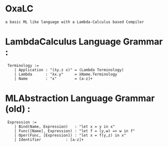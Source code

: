 # OxaLC
	a basic ML like language with a Lambda-Calculus based Compiler
	
# LambdaCalculus Language Grammar :
	 Terminology := 
		| Application : "(λy.z x)" = (Lambda Terminology)
		| Lambda      : "λx.y"     = λName.Terminology 
		| Name        : "x"        = [a-z]+
		
# MLAbstraction Language Grammar (old) :
	 Expression := 
		| Bind(Name, Expression)   : "let x = y in x" 
		| Func([Name], Expression) : "let f = (y,w) => w in f"
		| Oper(Func, [Expression]) : "let x = f(y,z) in x"
		| Identifier 		   : [a-z]+
